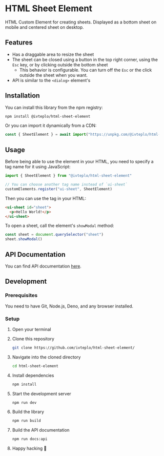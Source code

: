 # HTML Sheet Element

HTML Custom Element for creating sheets. Displayed as a bottom sheet on mobile and centered sheet on desktop.


## Features

- Has a draggable area to resize the sheet
- The sheet can be closed using a button in the top right corner, using the `Esc` key, or by clicking outside the bottom sheet
  - This behavior is configurable. You can turn off the `Esc` or the click outside the sheet when you want.
- API is similar to the `<dialog>` element's


## Installation

You can install this library from the npm registry:

```bash
npm install @ivteplo/html-sheet-element
```

Or you can import it dynamically from a CDN:

```javascript
const { SheetElement } = await import("https://unpkg.com/@ivteplo/html-sheet-element@1.0.0/build/index.js")
```


## Usage

Before being able to use the element in your HTML, you need to specify a tag name for it using JavaScript:

```javascript
import { SheetElement } from "@ivteplo/html-sheet-element"

// You can choose another tag name instead of `ui-sheet`
customElements.register("ui-sheet", SheetElement)
```

Then you can use the tag in your HTML:

```html
<ui-sheet id="sheet">
  <p>Hello World!</p>
</ui-sheet>
```

To open a sheet, call the element's `showModal` method:

```javascript
const sheet = document.querySelector("sheet")
sheet.showModal()
```


## API Documentation

You can find API documentation [here](./documentation/API.md).


## Development

### Prerequisites

You need to have Git, Node.js, Deno, and any browser installed.

### Setup

1. Open your terminal

2. Clone this repository
    ```bash
    git clone https://github.com/ivteplo/html-sheet-element/
    ```

3. Navigate into the cloned directory
    ```bash
    cd html-sheet-element
    ```

4. Install dependencies
    ```bash
    npm install
    ```

5. Start the development server
    ```bash
    npm run dev
    ```

6. Build the library
    ```bash
    npm run build
    ```

7. Build the API documentation
    ```bash
    npm run docs:api
    ```

8. Happy hacking :tada:

